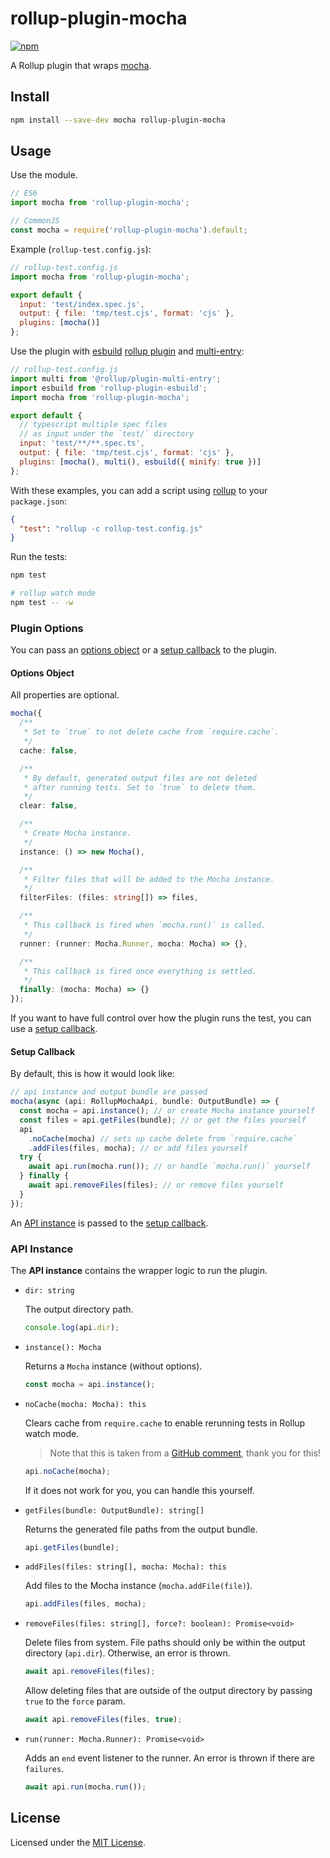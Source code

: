 # rollup-plugin-mocha

[![npm](https://img.shields.io/npm/v/rollup-plugin-mocha.svg)](https://www.npmjs.com/package/rollup-plugin-mocha)

A Rollup plugin that wraps [mocha](https://github.com/mochajs/mocha).

## Install

```sh
npm install --save-dev mocha rollup-plugin-mocha
```

## Usage

Use the module.

```javascript
// ES6
import mocha from 'rollup-plugin-mocha';

// CommonJS
const mocha = require('rollup-plugin-mocha').default;
```

Example (`rollup-test.config.js`):

```javascript
// rollup-test.config.js
import mocha from 'rollup-plugin-mocha';

export default {
  input: 'test/index.spec.js',
  output: { file: 'tmp/test.cjs', format: 'cjs' },
  plugins: [mocha()]
};
```

Use the plugin with [esbuild](https://github.com/evanw/esbuild) [rollup plugin](https://github.com/egoist/rollup-plugin-esbuild) and [multi-entry](https://github.com/rollup/plugins/tree/master/packages/multi-entry):

```javascript
// rollup-test.config.js
import multi from '@rollup/plugin-multi-entry';
import esbuild from 'rollup-plugin-esbuild';
import mocha from 'rollup-plugin-mocha';

export default {
  // typescript multiple spec files
  // as input under the `test/` directory
  input: 'test/**/**.spec.ts',
  output: { file: 'tmp/test.cjs', format: 'cjs' },
  plugins: [mocha(), multi(), esbuild({ minify: true })]
};
```

With these examples, you can add a script using [rollup](https://github.com/rollup/rollup) to your `package.json`:

```json
{
  "test": "rollup -c rollup-test.config.js"
}
```

Run the tests:

```sh
npm test

# rollup watch mode
npm test -- -w
```

### Plugin Options

You can pass an [options object](#options-object) or a [setup callback](#setup-callback) to the plugin.

#### Options Object

All properties are optional.

```typescript
mocha({
  /**
   * Set to `true` to not delete cache from `require.cache`.
   */
  cache: false,

  /**
   * By default, generated output files are not deleted
   * after running tests. Set to `true` to delete them.
   */
  clear: false,

  /**
   * Create Mocha instance.
   */
  instance: () => new Mocha(),

  /**
   * Filter files that will be added to the Mocha instance.
   */
  filterFiles: (files: string[]) => files,

  /**
   * This callback is fired when `mocha.run()` is called.
   */
  runner: (runner: Mocha.Runner, mocha: Mocha) => {},

  /**
   * This callback is fired once everything is settled.
   */
  finally: (mocha: Mocha) => {}
});
```

If you want to have full control over how the plugin runs the test, you can use a [setup callback](#setup-callback).

#### Setup Callback

By default, this is how it would look like:

```typescript
// api instance and output bundle are passed
mocha(async (api: RollupMochaApi, bundle: OutputBundle) => {
  const mocha = api.instance(); // or create Mocha instance yourself
  const files = api.getFiles(bundle); // or get the files yourself
  api
    .noCache(mocha) // sets up cache delete from `require.cache`
    .addFiles(files, mocha); // or add files yourself
  try {
    await api.run(mocha.run()); // or handle `mocha.run()` yourself
  } finally {
    await api.removeFiles(files); // or remove files yourself
  }
});
```

An [API instance](#api-instance) is passed to the [setup callback](#setup-callback).

### API Instance

The **API instance** contains the wrapper logic to run the plugin.

- `dir: string`

  The output directory path.

  ```javascript
  console.log(api.dir);
  ```

- `instance(): Mocha`

  Returns a `Mocha` instance (without options).

  ```javascript
  const mocha = api.instance();
  ```

- `noCache(mocha: Mocha): this`

  Clears cache from `require.cache` to enable rerunning tests in Rollup watch mode.

  > Note that this is taken from a [GitHub comment](https://github.com/mochajs/mocha/issues/995#issuecomment-365441585), thank you for this!

  ```javascript
  api.noCache(mocha);
  ```

  If it does not work for you, you can handle this yourself.

- `getFiles(bundle: OutputBundle): string[]`

  Returns the generated file paths from the output bundle.

  ```javascript
  api.getFiles(bundle);
  ```

- `addFiles(files: string[], mocha: Mocha): this`

  Add files to the Mocha instance (`mocha.addFile(file)`).

  ```javascript
  api.addFiles(files, mocha);
  ```

- `removeFiles(files: string[], force?: boolean): Promise<void>`

  Delete files from system. File paths should only be within the output directory (`api.dir`). Otherwise, an error is thrown.

  ```javascript
  await api.removeFiles(files);
  ```

  Allow deleting files that are outside of the output directory by passing `true` to the `force` param.

  ```javascript
  await api.removeFiles(files, true);
  ```

- `run(runner: Mocha.Runner): Promise<void>`

  Adds an `end` event listener to the runner. An error is thrown if there are `failures`.

  ```javascript
  await api.run(mocha.run());
  ```

## License

Licensed under the [MIT License](LICENSE).

